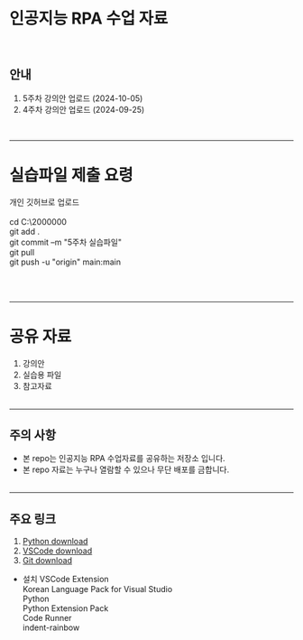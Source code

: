 # 인공지능 RPA 수업 자료 
<br>

## 안내
1. 5주차 강의안 업로드 (2024-10-05) 
2. 4주차 강의안 업로드 (2024-09-25) 
<br>

-----------------------------------
# 실습파일 제출 요령

개인 깃허브로 업로드 <br><br>
cd C:\2000000  <br>
git add .  <br>
git commit –m "5주차 실습파일" <br>
git pull <br>
git push -u "origin" main:main <br>

<br><br>


-----------------------------------
# 공유 자료

1. 강의안   
2. 실습용 파일 
3. 참고자료 
<br><br>

-----------------------------------
## 주의 사항
* 본 repo는 인공지능 RPA 수업자료를 공유하는 저장소 입니다. 
* 본 repo 자료는 누구나 열람할 수 있으나 무단 배포를 금합니다.
<br><br>

-----------------------------------

## 주요 링크
1. [Python download](https://www.python.org/downloads/) <br>
2. [VSCode download](https://code.visualstudio.com) <br>
3. [Git download](https://git-scm.com/download/win) <br>

* 설치 VSCode Extension<br>
 Korean Language Pack for Visual Studio<br>
 Python<br>
 Python Extension Pack<br>
 Code Runner<br>
 indent-rainbow<br>

<br><br>



